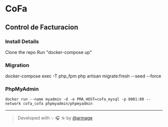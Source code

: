 # CoFa

## Control de Facturacion

### Install Details

Clone the repo
Run "docker-compose up"

### Migration

docker-compose exec -T php_fpm php artisan migrate:fresh --seed --force

### PhpMyAdmin

```
docker run --name myadmin -d -e PMA_HOST=cofa_mysql -p 8081:80 --network cofa_cofa phpmyadmin/phpmyadmin
```

---

> Developed with :bulb: :headphones: :coffee: by [@armage](https://gitlab.com/armage)
